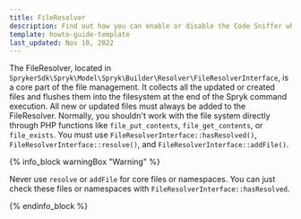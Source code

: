 ```yaml
---
title: FileResolver
description: Find out how you can enable or disable the Code Sniffer when running Spryks
template: howto-guide-template
last_updated: Nov 10, 2022
---
```


The FileResolver, located in `SprykerSdk\Spryk\Model\Spryk\Builder\Resolver\FileResolverInterface`, is a core part of the file management.
It collects all the updated or created files and flushes them into the filesystem at the end of the Spryk command execution.
All new or updated files must always be added to the FileResolver.
Normally, you shouldn't work with the file system directly through PHP functions like `file_put_contents`, `file_get_contents`, or `file_exists`.
You must use `FileResolverInterface::hasResolved()`, `FileResolverInterface::resolve()`, and `FileResolverInterface::addFile()`.

{% info_block warningBox "Warning" %}

Never use `resolve` or `addFile` for core files or namespaces. You can just check these files or namespaces with `FileResolverInterface::hasResolved`.

{% endinfo_block %}